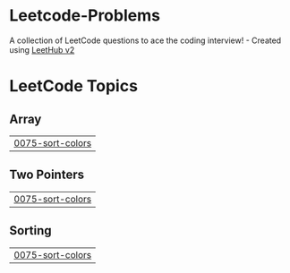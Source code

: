 # Leetcode-Problems
A collection of LeetCode questions to ace the coding interview! - Created using [LeetHub v2](https://github.com/arunbhardwaj/LeetHub-2.0)

<!---LeetCode Topics Start-->
# LeetCode Topics
## Array
|  |
| ------- |
| [0075-sort-colors](https://github.com/mddanish10/Leetcode-Problems/tree/master/0075-sort-colors) |
## Two Pointers
|  |
| ------- |
| [0075-sort-colors](https://github.com/mddanish10/Leetcode-Problems/tree/master/0075-sort-colors) |
## Sorting
|  |
| ------- |
| [0075-sort-colors](https://github.com/mddanish10/Leetcode-Problems/tree/master/0075-sort-colors) |
<!---LeetCode Topics End-->